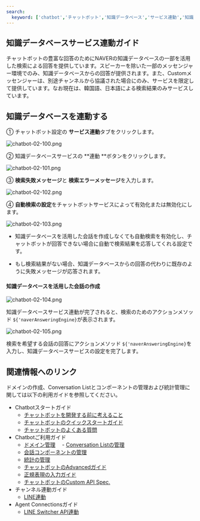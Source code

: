 ```yaml
---
search:
  keyword: ['chatbot','チャットボット','知識データベース','サービス連動','知識','データベース']
---
```


## 知識データベースサービス連動ガイド

チャットボットの豊富な回答のためにNAVERの知識データベースの一部を活用した検索による回答を提供しています。スピーカーを除いた一部のメッセンジャー環境でのみ、知識データベースからの回答が提供されます。また、Customメッセンジャーは、別途チャンネルから協議された場合にのみ、サービスを限定して提供しています。なお現在は、韓国語、日本語による検索結果のみサービスしています。



## 知識データベースを連動する

① チャットボット設定の **サービス連動**タブをクリックします。

![chatbot-02-100.png](../assets/chatbot-02-100.png)



② 知識データベースサービスの **連動 **ボタンをクリックします。

![chatbot-02-101.png](../assets/chatbot-02-101.png)



③ **検索失敗メッセージ**と **検索エラーメッセージ**を入力します。

![chatbot-02-102.png](../assets/chatbot-02-102.png)



④ **自動検索の設定**をチャットボットサービスによって有効化または無効化にします。

![chatbot-02-103.png](../assets/chatbot-02-103.png)

- 知識データベースを活用した会話を作成しなくても自動検索を有効化し、チャットボットが回答できない場合に自動で検索結果を応答してくれる設定です。

- もし検索結果がない場合、知識データベースからの回答の代わりに既存のように失敗メッセージが応答されます。




#### 知識データベースを活用した会話の作成

![chatbot-02-104.png](../assets/chatbot-02-104.png)

知識データベースサービス連動が完了されると、検索のためのアクションメソッド `${'naverAnsweringEngine}`が表示されます。



![chatbot-02-105.png](../assets/chatbot-02-105.png)

検索を希望する会話の回答にアクションメソッド `${'naverAnsweringEngine}`を入力し、知識データベースサービスの設定を完了します。



## 関連情報へのリンク

ドメインの作成、Conversation Listとコンポーネントの管理および統計管理に関しては以下の利用ガイドを参照してください。

- Chatbotスタートガイド
  - [チャットボットを開発する前に考えること](chatbot-1-2_ja.md)
  - [チャットボットのクイックスタートガイド](chatbot-1-1_ja.md)
  - [チャットボットのよくある質問](chatbot-1-3_ja.md)    
- Chatbotご利用ガイド
  - [ドメイン管理](chatbot-3-1_ja.md)
　- [Conversation Listの管理](chatbot-3-2_ja.md)  
  - [会話コンポーネントの管理](chatbot-3-3_ja.md)
  - [統計の管理](chatbot-3-4_ja.md)
  - [チャットボットのAdvancedガイド](chatbot-3-5_ja.md)
  - [正規表現の入力ガイド](chatbot-3-8_ja.md)
  - [チャットボットのCustom API Spec.](chatbot-3-7_ja.md)
- チャンネル連動ガイド
  - [LINE連動](chatbot-2-1_ja.md)
- Agent Connectionsガイド
  - [LINE Switcher API連動](chatbot-2-7_ja.md)